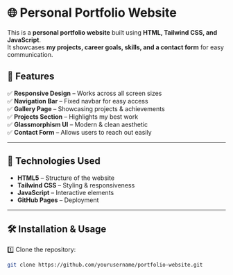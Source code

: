 # 🌐 Personal Portfolio Website

This is a **personal portfolio website** built using **HTML, Tailwind CSS, and JavaScript**.  
It showcases **my projects, career goals, skills, and a contact form** for easy communication.  


## 🎨 Features  

✅ **Responsive Design** – Works across all screen sizes  
✅ **Navigation Bar** – Fixed navbar for easy access  
✅ **Gallery Page** – Showcasing projects & achievements  
✅ **Projects Section** – Highlights my best work  
✅ **Glassmorphism UI** – Modern & clean aesthetic  
✅ **Contact Form** – Allows users to reach out easily  

---

## 🚀 Technologies Used  

- **HTML5** – Structure of the website  
- **Tailwind CSS** – Styling & responsiveness  
- **JavaScript** – Interactive elements  
- **GitHub Pages** – Deployment  

---

## 🛠️ Installation & Usage  

1️⃣ Clone the repository:  
```sh
git clone https://github.com/yourusername/portfolio-website.git
